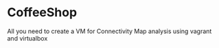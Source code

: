 CoffeeShop
==========

All you need to create a VM for Connectivity Map analysis using vagrant and virtualbox

